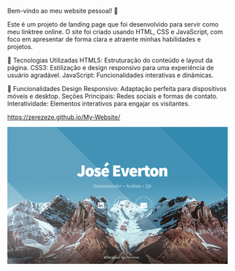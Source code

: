 
Bem-vindo ao meu website pessoal! 🌟

Este é um projeto de landing page que foi desenvolvido para servir como meu linktree online. O site foi criado usando HTML, CSS e JavaScript, com foco em apresentar de forma clara e atraente minhas habilidades e projetos.

🚀 Tecnologias Utilizadas
HTML5: Estruturação do conteúdo e layout da página.
CSS3: Estilização e design responsivo para uma experiência de usuário agradável.
JavaScript: Funcionalidades interativas e dinâmicas.

🌟 Funcionalidades
Design Responsivo: Adaptação perfeita para dispositivos móveis e desktop.
Seções Principais: Redes sociais e formas de contato.
Interatividade: Elementos interativos para engajar os visitantes.

https://zerezeze.github.io/My-Website/

<img src="print.png">

